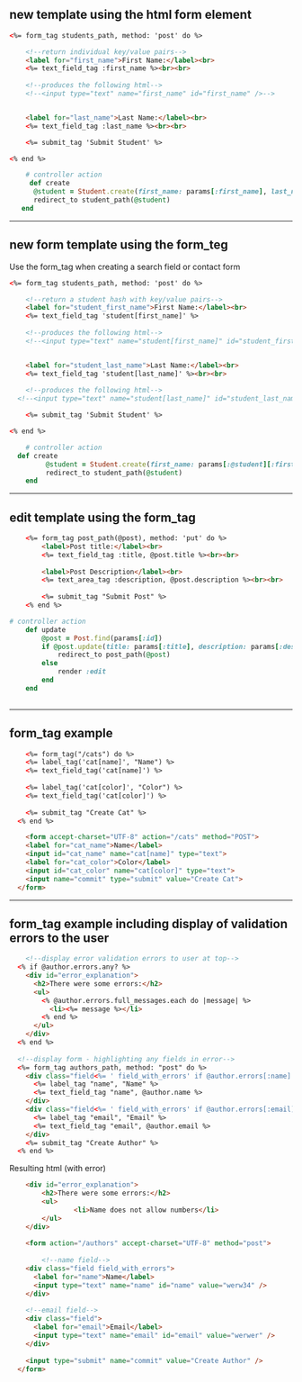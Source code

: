 ## new template using the html form element


```html
<%= form_tag students_path, method: 'post' do %>

	<!--return individual key/value pairs-->
	<label for="first_name">First Name:</label><br>
	<%= text_field_tag :first_name %><br><br>
	
	<!--produces the following html-->
	<!--<input type="text" name="first_name" id="first_name" />-->


	<label for="last_name">Last Name:</label><br>
	<%= text_field_tag :last_name %><br><br>

	<%= submit_tag 'Submit Student' %>

<% end %>
```

```ruby
	# controller action
 	 def create
      @student = Student.create(first_name: params[:first_name], last_name: params[:last_name])
      redirect_to student_path(@student)
   end 
```

---------------------------------------------------------------------------------------

## new form template using the form_teg

Use the form_tag when creating a search field or contact form

```html
<%= form_tag students_path, method: 'post' do %>

	<!--return a student hash with key/value pairs-->
	<label for="student_first_name">First Name:</label><br>
	<%= text_field_tag 'student[first_name]' %>
	
	<!--produces the following html-->
	<!--<input type="text" name="student[first_name]" id="student_first_name" />-->


	<label for="student_last_name">Last Name:</label><br>
	<%= text_field_tag 'student[last_name]' %><br><br>
	
	<!--produces the following html-->
  <!--<input type="text" name="student[last_name]" id="student_last_name" />-->

	<%= submit_tag 'Submit Student' %>

<% end %>
```

```ruby
	# controller action
  def create
		 @student = Student.create(first_name: params[:@student][:first_name], last_name: params[:student][:last_name])
		 redirect_to student_path(@student)
	end
```


---------------------------------------------------------------------------------------------------------------

## edit template using the form_tag

```html
	<%= form_tag post_path(@post), method: 'put' do %>
		<label>Post title:</label><br>
		<%= text_field_tag :title, @post.title %><br><br>
	
		<label>Post Description</label><br>
		<%= text_area_tag :description, @post.description %><br><br>
	
		<%= submit_tag "Submit Post" %>
	<% end %>
```

```ruby
# controller action
	def update
		@post = Post.find(params[:id])
		if @post.update(title: params[:title], description: params[:description])
			redirect_to post_path(@post)
		else
			render :edit
		end
	end 
  
```


------------------------------------------------------------------------------------------------------------
## form_tag example

```html
	<%= form_tag("/cats") do %>
    <%= label_tag('cat[name]', "Name") %>
    <%= text_field_tag('cat[name]') %>
   
    <%= label_tag('cat[color]', "Color") %>
    <%= text_field_tag('cat[color]') %>
   
    <%= submit_tag "Create Cat" %>
  <% end %>
```


```html
	<form accept-charset="UTF-8" action="/cats" method="POST">
    <label for="cat_name">Name</label>
    <input id="cat_name" name="cat[name]" type="text">
    <label for="cat_color">Color</label>
    <input id="cat_color" name="cat[color]" type="text">
    <input name="commit" type="submit" value="Create Cat">
  </form>
```

------------------------------------------------------------------------------------------------------------

## form_tag example including display of validation errors to the user

```html
	<!--display error validation errors to user at top-->
  <% if @author.errors.any? %>
    <div id="error_explanation">
      <h2>There were some errors:</h2>
      <ul>
        <% @author.errors.full_messages.each do |message| %>
          <li><%= message %></li>
        <% end %>
      </ul>
    </div>
  <% end %>
  
  <!--display form - highlighting any fields in error-->
  <%= form_tag authors_path, method: "post" do %>
    <div class="field<%= ' field_with_errors' if @author.errors[:name].any? %>">
      <%= label_tag "name", "Name" %>
      <%= text_field_tag "name", @author.name %>
    </div>
    <div class="field<%= ' field_with_errors' if @author.errors[:email].any? %>">
      <%= label_tag "email", "Email" %>
      <%= text_field_tag "email", @author.email %>
    </div>
    <%= submit_tag "Create Author" %>
  <% end %>

```

Resulting html (with error)

```html
	<div id="error_explanation">
		<h2>There were some errors:</h2>
		<ul>
				<li>Name does not allow numbers</li>
		</ul>
	</div>
    
	<form action="/authors" accept-charset="UTF-8" method="post">
		
		<!--name field-->
    <div class="field field_with_errors">
      <label for="name">Name</label>
      <input type="text" name="name" id="name" value="werw34" />
    </div>
    
    <!--email field-->
    <div class="field">
      <label for="email">Email</label>
      <input type="text" name="email" id="email" value="werwer" />
    </div>
    
    <input type="submit" name="commit" value="Create Author" />
  </form>

```
